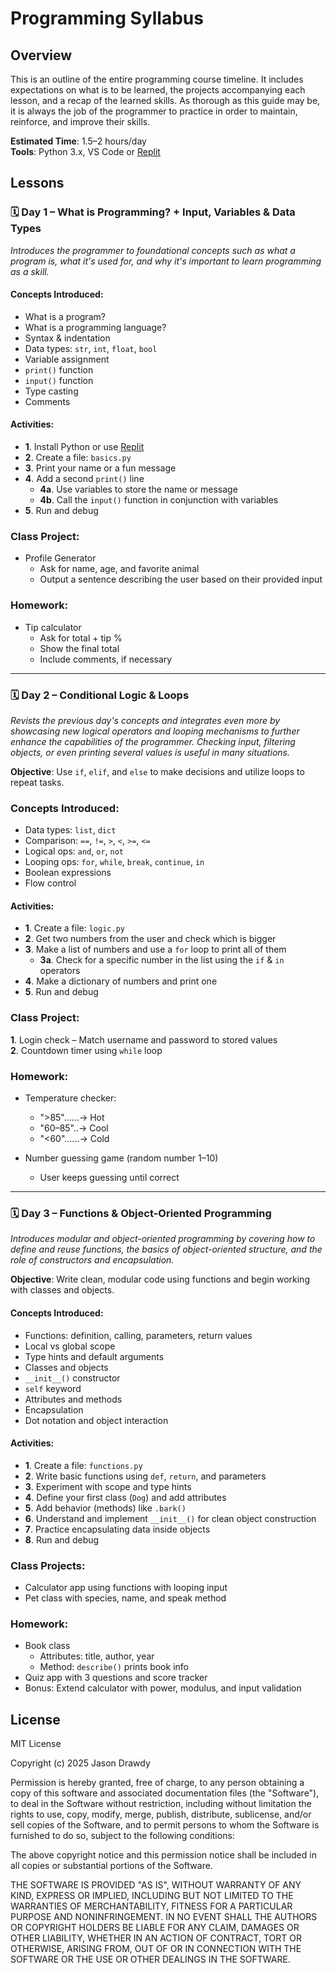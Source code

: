 # Programming Syllabus
## Overview
This is an outline of the entire programming course timeline. It includes expectations on what is to be learned, the projects accompanying each lesson, and a recap of the learned skills. As thorough as this guide may be, it is always the job of the programmer to practice in order to maintain, reinforce, and improve their skills.

**Estimated Time**: 1.5–2 hours/day  
**Tools**: Python 3.x, VS Code or [Replit](https://replit.com/languages/python3)

## Lessons
### 🗓️ Day 1 – What is Programming? + Input, Variables & Data Types
*Introduces the programmer to foundational concepts such as what a program is, what it's used for, and why it's important to learn programming as a skill.*

#### Concepts Introduced:
- What is a program?
- What is a programming language?
- Syntax & indentation
- Data types: `str`, `int`, `float`, `bool`
- Variable assignment
- `print()` function
- `input()` function
- Type casting
- Comments

#### Activities:
- **1**. Install Python or use [Replit](https://replit.com/languages/python3)  
- **2**. Create a file: `basics.py`  
- **3**. Print your name or a fun message  
- **4**. Add a second `print()` line  
    - **4a**. Use variables to store the name or message  
    - **4b**. Call the `input()` function in conjunction with variables
- **5**. Run and debug

### Class Project:
- Profile Generator
    - Ask for name, age, and favorite animal
    - Output a sentence describing the user based on their provided input

### Homework:
- Tip calculator
    - Ask for total + tip %
    - Show the final total
    - Include comments, if necessary

---

### 🗓️ Day 2 – Conditional Logic & Loops
*Revists the previous day's concepts and integrates even more by showcasing new logical operators and looping mechanisms to further enhance the capabilities of the programmer. Checking input, filtering objects, or even printing several values is useful in many situations.*

**Objective**: Use `if`, `elif`, and `else` to make decisions and utilize loops to repeat tasks.

### Concepts Introduced:
- Data types: `list`, `dict`
- Comparison: `==`, `!=`, `>`, `<`, `>=`, `<=`
- Logical ops: `and`, `or`, `not`
- Looping ops: `for`, `while`, `break`, `continue`, `in`
- Boolean expressions
- Flow control

#### Activities:
- **1**. Create a file: `logic.py`  
- **2**. Get two numbers from the user and check which is bigger
- **3**. Make a list of numbers and use a `for` loop to print all of them
    - **3a**. Check for a specific number in the list using the `if` & `in` operators
- **4**. Make a dictionary of numbers and print one
- **5**. Run and debug

### Class Project:
**1**. Login check – Match username and password to stored values  
**2**. Countdown timer using `while` loop

### Homework:
- Temperature checker:
    - ">85"......→ Hot
    - "60–85"..→ Cool
    - "<60"......→ Cold

- Number guessing game (random number 1–10) 
    - User keeps guessing until correct

---

### 🗓️ Day 3 – Functions & Object-Oriented Programming
*Introduces modular and object-oriented programming by covering how to define and reuse functions, the basics of object-oriented structure, and the role of constructors and encapsulation.*

**Objective**: Write clean, modular code using functions and begin working with classes and objects.

#### Concepts Introduced:
- Functions: definition, calling, parameters, return values
- Local vs global scope
- Type hints and default arguments
- Classes and objects
- `__init__()` constructor
- `self` keyword
- Attributes and methods
- Encapsulation
- Dot notation and object interaction

#### Activities:
- **1**. Create a file: `functions.py`
- **2**. Write basic functions using `def`, `return`, and parameters
- **3**. Experiment with scope and type hints
- **4**. Define your first class (`Dog`) and add attributes
- **5**. Add behavior (methods) like `.bark()`
- **6**. Understand and implement `__init__()` for clean object construction
- **7**. Practice encapsulating data inside objects
- **8**. Run and debug

### Class Projects:
- Calculator app using functions with looping input
- Pet class with species, name, and speak method

### Homework:
- Book class
    - Attributes: title, author, year
    - Method: `describe()` prints book info
- Quiz app with 3 questions and score tracker
- Bonus: Extend calculator with power, modulus, and input validation


## License
MIT License

Copyright (c) 2025 Jason Drawdy

Permission is hereby granted, free of charge, to any person obtaining a copy
of this software and associated documentation files (the "Software"), to deal
in the Software without restriction, including without limitation the rights
to use, copy, modify, merge, publish, distribute, sublicense, and/or sell
copies of the Software, and to permit persons to whom the Software is
furnished to do so, subject to the following conditions:

The above copyright notice and this permission notice shall be included in all
copies or substantial portions of the Software.

THE SOFTWARE IS PROVIDED "AS IS", WITHOUT WARRANTY OF ANY KIND, EXPRESS OR
IMPLIED, INCLUDING BUT NOT LIMITED TO THE WARRANTIES OF MERCHANTABILITY,
FITNESS FOR A PARTICULAR PURPOSE AND NONINFRINGEMENT. IN NO EVENT SHALL THE
AUTHORS OR COPYRIGHT HOLDERS BE LIABLE FOR ANY CLAIM, DAMAGES OR OTHER
LIABILITY, WHETHER IN AN ACTION OF CONTRACT, TORT OR OTHERWISE, ARISING FROM,
OUT OF OR IN CONNECTION WITH THE SOFTWARE OR THE USE OR OTHER DEALINGS IN THE
SOFTWARE.